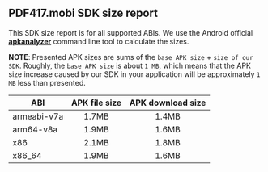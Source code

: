 ## PDF417.mobi SDK size report

This SDK size report is for all supported ABIs. We use the Android official [**apkanalyzer**](https://developer.android.com/studio/command-line/apkanalyzer) command line tool to calculate the sizes.

**NOTE**: Presented APK sizes are sums of the `base APK size` + `size of our SDK`. Roughly, the `base APK size` is about `1 MB`, which means that the APK size increase caused by our SDK in your application will be approximately `1 MB` less than presented.

| ABI | APK file size | APK download size |
| --- |:-------------:| :----------------:|
| armeabi-v7a | 1.7MB | 1.4MB |
| arm64-v8a | 1.9MB | 1.6MB |
| x86 | 2.1MB | 1.8MB |
| x86_64 | 1.9MB | 1.6MB |


